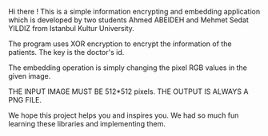 Hi there ! This is a simple information encrypting and embedding application 
which is developed by two students Ahmed ABEIDEH and Mehmet Sedat YILDIZ from Istanbul Kultur University.

The program uses XOR encryption to encrypt the information of the patients. The key is the doctor's id.

The embedding operation is simply changing the pixel RGB values in the given image.

THE INPUT IMAGE MUST BE 512*512 pixels.
THE OUTPUT IS ALWAYS A PNG FILE.

We hope this project helps you and inspires you. We had so much fun learning these libraries and implementing them.
